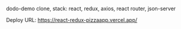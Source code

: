 dodo-demo clone, 
stack: react, redux, axios, react router, json-server

Deploy URL: https://react-redux-pizzaapp.vercel.app/
